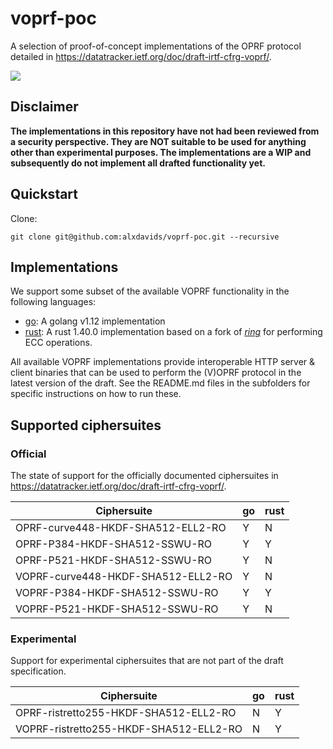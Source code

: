 # voprf-poc

A selection of proof-of-concept implementations of the OPRF protocol
detailed in <https://datatracker.ietf.org/doc/draft-irtf-cfrg-voprf/>.

![](https://github.com/alxdavids/voprf-poc/workflows/Tests%20on%20CI/badge.svg)

## Disclaimer

**The implementations in this repository have not had been reviewed from
a security perspective. They are NOT suitable to be used for
anything other than experimental purposes. The implementations are a
WIP and subsequently do not implement all drafted functionality yet.**

## Quickstart

Clone:
```
git clone git@github.com:alxdavids/voprf-poc.git --recursive
```

## Implementations

We support some subset of the available VOPRF functionality in the
following languages:

- [go](go/): A golang v1.12 implementation
- [rust](rust/): A rust 1.40.0 implementation based on a fork of
  [*ring*](https://github.com/alxdavids/ring-ecc/) for performing ECC
  operations.

All available VOPRF implementations provide interoperable HTTP server &
client binaries that can be used to perform the (V)OPRF protocol in the
latest version of the draft. See the README.md files in the subfolders
for specific instructions on how to run these.

## Supported ciphersuites

### Official

The state of support for the officially documented ciphersuites in
<https://datatracker.ietf.org/doc/draft-irtf-cfrg-voprf/>.

| Ciphersuite | go | rust |
| ----------- | -- | ---- |
| OPRF-curve448-HKDF-SHA512-ELL2-RO | Y | N |
| OPRF-P384-HKDF-SHA512-SSWU-RO | Y | Y |
| OPRF-P521-HKDF-SHA512-SSWU-RO | Y | N |
| VOPRF-curve448-HKDF-SHA512-ELL2-RO | Y | N |
| VOPRF-P384-HKDF-SHA512-SSWU-RO | Y | Y |
| VOPRF-P521-HKDF-SHA512-SSWU-RO | Y | N |

### Experimental

Support for experimental ciphersuites that are not part of the draft
specification.

| Ciphersuite | go | rust |
| ----------- | -- | ---- |
| OPRF-ristretto255-HKDF-SHA512-ELL2-RO | N | Y |
| VOPRF-ristretto255-HKDF-SHA512-ELL2-RO | N | Y |
